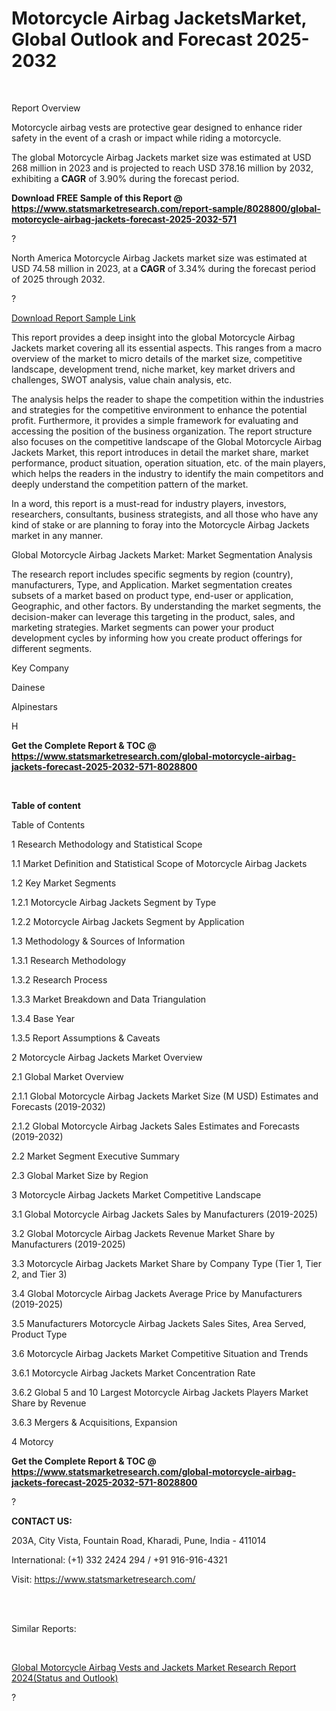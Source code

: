 <h1>Motorcycle Airbag JacketsMarket, Global Outlook and Forecast 2025-2032</h1><br/><p>Report Overview</p>
 
 
 
 <p>Motorcycle airbag vests are protective gear designed to enhance rider safety in the event of a crash or impact while riding a motorcycle.</p>
 
 
 
 <p>The global Motorcycle Airbag Jackets market size was estimated at USD 268 million in 2023 and is projected to reach USD 378.16 million by 2032, exhibiting a <strong>CAGR</strong> of 3.90% during the forecast period.</p>
 
 
 
 <div><b>Download FREE Sample of this Report @ <a href="https://www.statsmarketresearch.com/download-free-sample/8028800/global-motorcycle-airbag-jackets-forecast-2025-2032-571">https://www.statsmarketresearch.com/report-sample/8028800/global-motorcycle-airbag-jackets-forecast-2025-2032-571</a></b></div>
 
 
 
 <p>? </p>
 
 
 
 <p>North America Motorcycle Airbag Jackets market size was estimated at USD 74.58 million in 2023, at a <strong>CAGR</strong> of 3.34% during the forecast period of 2025 through 2032.</p>
 
 
 
 <p>? </p>
 
 
 
 <p><a href="https://www.statsmarketresearch.com/download-free-sample/8028800/global-motorcycle-airbag-jackets-forecast-2025-2032-571">Download Report Sample Link</a></p>
 
 
 
 <p>This report provides a deep insight into the global Motorcycle Airbag Jackets market covering all its essential aspects. This ranges from a macro overview of the market to micro details of the market size, competitive landscape, development trend, niche market, key market drivers and challenges, SWOT analysis, value chain analysis, etc.</p>
 
 
 
 <p>The analysis helps the reader to shape the competition within the industries and strategies for the competitive environment to enhance the potential profit. Furthermore, it provides a simple framework for evaluating and accessing the position of the business organization. The report structure also focuses on the competitive landscape of the Global Motorcycle Airbag Jackets Market, this report introduces in detail the market share, market performance, product situation, operation situation, etc. of the main players, which helps the readers in the industry to identify the main competitors and deeply understand the competition pattern of the market.</p>
 
 
 
 <p>In a word, this report is a must-read for industry players, investors, researchers, consultants, business strategists, and all those who have any kind of stake or are planning to foray into the Motorcycle Airbag Jackets market in any manner.</p>
 
 
 
 <p>Global Motorcycle Airbag Jackets Market: Market Segmentation Analysis</p>
 
 
 
 <p>The research report includes specific segments by region (country), manufacturers, Type, and Application. Market segmentation creates subsets of a market based on product type, end-user or application, Geographic, and other factors. By understanding the market segments, the decision-maker can leverage this targeting in the product, sales, and marketing strategies. Market segments can power your product development cycles by informing how you create product offerings for different segments.</p>
 
 
 
 <p>Key Company</p>
 
 
 
 <p>Dainese</p>
 
 
 
 <p>Alpinestars</p>
 
 
 
 <p>H</p>
 
 
 
 <div><b>Get the Complete Report & TOC @ <a href="https://www.statsmarketresearch.com/global-motorcycle-airbag-jackets-forecast-2025-2032-571-8028800">https://www.statsmarketresearch.com/global-motorcycle-airbag-jackets-forecast-2025-2032-571-8028800</a></b></div>
 
 
 
 <p><br />
 
 <b>Table of content</b></p>
 
 
 
 <p>Table of Contents<br />
 
 1 Research Methodology and Statistical Scope<br />
 
 1.1 Market Definition and Statistical Scope of Motorcycle Airbag Jackets<br />
 
 1.2 Key Market Segments<br />
 
 1.2.1 Motorcycle Airbag Jackets Segment by Type<br />
 
 1.2.2 Motorcycle Airbag Jackets Segment by Application<br />
 
 1.3 Methodology & Sources of Information<br />
 
 1.3.1 Research Methodology<br />
 
 1.3.2 Research Process<br />
 
 1.3.3 Market Breakdown and Data Triangulation<br />
 
 1.3.4 Base Year<br />
 
 1.3.5 Report Assumptions & Caveats<br />
 
 2 Motorcycle Airbag Jackets Market Overview<br />
 
 2.1 Global Market Overview<br />
 
 2.1.1 Global Motorcycle Airbag Jackets Market Size (M USD) Estimates and Forecasts (2019-2032)<br />
 
 2.1.2 Global Motorcycle Airbag Jackets Sales Estimates and Forecasts (2019-2032)<br />
 
 2.2 Market Segment Executive Summary<br />
 
 2.3 Global Market Size by Region<br />
 
 3 Motorcycle Airbag Jackets Market Competitive Landscape<br />
 
 3.1 Global Motorcycle Airbag Jackets Sales by Manufacturers (2019-2025)<br />
 
 3.2 Global Motorcycle Airbag Jackets Revenue Market Share by Manufacturers (2019-2025)<br />
 
 3.3 Motorcycle Airbag Jackets Market Share by Company Type (Tier 1, Tier 2, and Tier 3)<br />
 
 3.4 Global Motorcycle Airbag Jackets Average Price by Manufacturers (2019-2025)<br />
 
 3.5 Manufacturers Motorcycle Airbag Jackets Sales Sites, Area Served, Product Type<br />
 
 3.6 Motorcycle Airbag Jackets Market Competitive Situation and Trends<br />
 
 3.6.1 Motorcycle Airbag Jackets Market Concentration Rate<br />
 
 3.6.2 Global 5 and 10 Largest Motorcycle Airbag Jackets Players Market Share by Revenue<br />
 
 3.6.3 Mergers & Acquisitions, Expansion<br />
 
 4 Motorcy</p>
 
 
 
 <div><b>Get the Complete Report & TOC @ <a href="https://www.statsmarketresearch.com/global-motorcycle-airbag-jackets-forecast-2025-2032-571-8028800">https://www.statsmarketresearch.com/global-motorcycle-airbag-jackets-forecast-2025-2032-571-8028800</a></b></div>
 
 
 
 <p>? </p>
 
 
 
 <p><b>CONTACT US:</b><br />
 
 203A, City Vista, Fountain Road, Kharadi, Pune, India - 411014<br />
 
 International: (+1) 332 2424 294 / +91 916-916-4321<br />
 
 Visit: <a href="https://www.statsmarketresearch.com/">https://www.statsmarketresearch.com/</a><br />
 
 <br />
 
 <br />
 
 Similar Reports:<br />
 
 <br />
 
 <a href="https://www.statsmarketresearch.com/global-motorcycle-airbag-vests-jackets-2024-61-7919427">Global Motorcycle Airbag Vests and Jackets Market Research Report 2024(Status and Outlook)</a><br />
 
 ? </p>